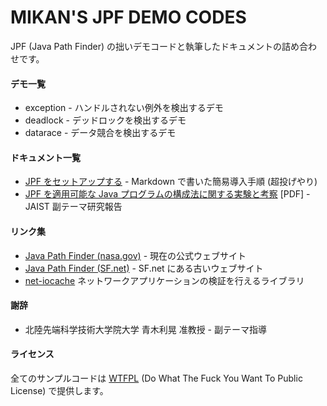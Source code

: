 MIKAN'S JPF DEMO CODES
======================

JPF (Java Path Finder) の拙いデモコードと執筆したドキュメントの詰め合わせです。

#### デモ一覧

* exception - ハンドルされない例外を検出するデモ
* deadlock - デッドロックを検出するデモ
* datarace - データ競合を検出するデモ

#### ドキュメント一覧

* [JPF をセットアップする](docs/setup_jpf.md) - Markdown で書いた簡易導入手順 (超投げやり)
* [JPF を適用可能な Java プログラムの構成法に関する実験と考察](docs/report/MinorResearchReport.pdf) [PDF] - JAIST 副テーマ研究報告

#### リンク集

* [Java Path Finder (nasa.gov)](http://babelfish.arc.nasa.gov/trac/jpf/) - 現在の公式ウェブサイト
* [Java Path Finder (SF.net)](http://javapathfinder.sourceforge.net/) - SF.net にある古いウェブサイト
* [net-iocache](http://babelfish.arc.nasa.gov/trac/jpf/wiki/projects/net-iocache) ネットワークアプリケーションの検証を行えるライブラリ

#### 謝辞

* 北陸先端科学技術大学院大学 青木利晃 准教授 - 副テーマ指導

#### ライセンス

全てのサンプルコードは [WTFPL](LICENSE) (Do What The Fuck You Want To Public License) で提供します。
